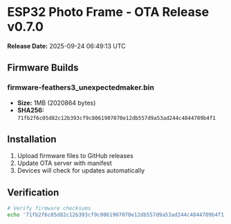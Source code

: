 # ESP32 Photo Frame - OTA Release v0.7.0

**Release Date:** 2025-09-24 06:49:13 UTC

## Firmware Builds

### firmware-feathers3_unexpectedmaker.bin
- **Size:** 1MB (2020864 bytes)
- **SHA256:** `71fb2f6c05d82c12b393cf9c8061907070e12db557d9a53ad244c4844709b4f1`

## Installation

1. Upload firmware files to GitHub releases
2. Update OTA server with manifest
3. Devices will check for updates automatically

## Verification

```bash
# Verify firmware checksums
echo '71fb2f6c05d82c12b393cf9c8061907070e12db557d9a53ad244c4844709b4f1  firmware-feathers3_unexpectedmaker.bin' | sha256sum -c
```
